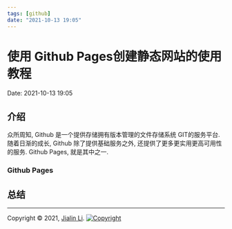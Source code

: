 ```yaml
---
tags: [github]
date: "2021-10-13 19:05"
---
```

# 使用 Github Pages创建静态网站的使用教程
Date:  2021-10-13 19:05

##  介绍
众所周知, Github 是一个提供存储拥有版本管理的文件存储系统 GIT的服务平台. 随着日渐的成长, Github 除了提供基础服务之外, 还提供了更多更实用更高可用性的服务. Github Pages, 就是其中之一.

### Github Pages
	



## 总结


---
Copyright © 2021, [Jialin Li](https://github.com/keyskull).  [![Copyright](https://i.creativecommons.org/l/by-nc/4.0/80x15.png)](/LICENSE)
